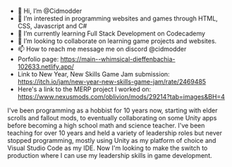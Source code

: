 - 👋 Hi, I’m @Cidmodder
- 👀 I’m interested in programming websites and games through HTML, CSS, Javascript and C#
- 🌱 I’m currently learning Full Stack Development on Codecademy
- 💞️ I’m looking to collaborate on learning game projects and websites.
- 📫 How to reach me message me on discord @cidmodder
- Porfolio page: https://main--whimsical-dieffenbachia-102633.netlify.app/
- Link to New Year, New Skills Game Jam submission: https://itch.io/jam/new-year-new-skills-game-jam/rate/2469485
- Here's a link to the MERP project I worked on: https://www.nexusmods.com/oblivion/mods/29214?tab=images&BH=4

I've been programming as a hobbist for 10 years now, starting with elder scrolls and fallout mods, to eventually collaborating on some Unity apps before becoming a high school math and science teacher.
I've been teaching for over 10 years and held a variety of leadership roles but never stopped programming, mostly using Unity as my platform of choice and Visual Studio Code as my IDE.
Now I'm looking to make the switch to production where I can use my leadership skills in game development.

<!---
Cidmodder/Cidmodder is a ✨ special ✨ repository because its `README.md` (this file) appears on your GitHub profile.
You can click the Preview link to take a look at your changes.
--->
